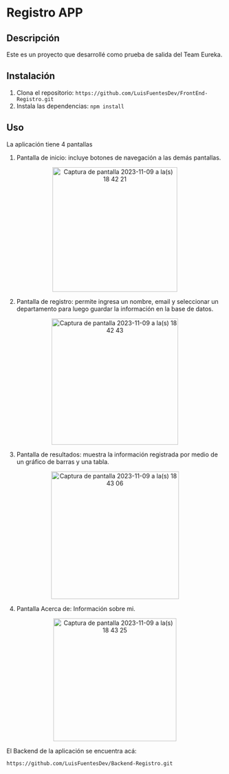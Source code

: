 # Registro APP

## Descripción
Este es un proyecto que desarrollé como prueba de salida del Team Eureka.

## Instalación
1. Clona el repositorio: `https://github.com/LuisFuentesDev/FrontEnd-Registro.git`
2. Instala las dependencias: `npm install`

## Uso
La aplicación tiene 4 pantallas

1. Pantalla de inicio: incluye botones de navegación a las demás pantallas.
<p align="center">
<img width="290" alt="Captura de pantalla 2023-11-09 a la(s) 18 42 21" src="https://github.com/LuisFuentesDev/FrontEnd-Registro/assets/136398930/50a891e9-3a7e-4d26-bf86-6fbd0870d4e2">
</p>

2. Pantalla de registro: permite ingresa un nombre, email y seleccionar un departamento para luego guardar la información en la base de datos.
<p align="center">
<img width="294" alt="Captura de pantalla 2023-11-09 a la(s) 18 42 43" src="https://github.com/LuisFuentesDev/FrontEnd-Registro/assets/136398930/faa0feed-7b5e-4ef3-95f1-e14a9da5387f">
</p>

3. Pantalla de resultados: muestra la información registrada por medio de un gráfico de barras y una tabla.
<p align="center">
<img width="297" alt="Captura de pantalla 2023-11-09 a la(s) 18 43 06" src="https://github.com/LuisFuentesDev/FrontEnd-Registro/assets/136398930/2e0418b7-95d1-49dc-aaf2-a6494ba2176d">
</p>

4. Pantalla Acerca de: Información sobre mi.
<p align="center">
<img width="286" alt="Captura de pantalla 2023-11-09 a la(s) 18 43 25" src="https://github.com/LuisFuentesDev/FrontEnd-Registro/assets/136398930/e76adb5e-8c04-4f4c-bb60-6c7b236f396d">
</p>


El Backend de la aplicación se encuentra acá:

```
https://github.com/LuisFuentesDev/Backend-Registro.git

```
